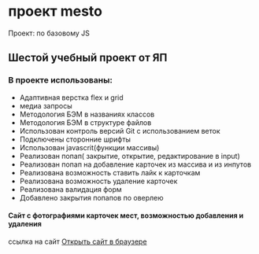 # проект mesto

Проект: по базовому JS

## Шестой учебный проект от ЯП

### В проекте использованы:

- Адаптивная верстка flex и grid
- медиа запросы
- Методология БЭМ в названиях классов
- Методология БЭМ в структуре файлов
- Использован контроль версий Git с использованием веток
- Подключены сторонние шрифты
- Использован javascrit(функции массивы)
- Реализован попап( закрытие, открытие, редактирование в input)
- Реализован попап на добавление карточек из массива и из инпутов
- Реализована возможность ставить лайк к карточкам
- Реализована возможность удаление карточек
- Реализована валидация форм
- Добавлено закрытия попапов по оверлею

#### Сайт с фотографиями карточек мест, возможностью добавления и удаления

ссылка на сайт [Открыть сайт в браузере](https://leonidtemniy.github.io/mesto/)
